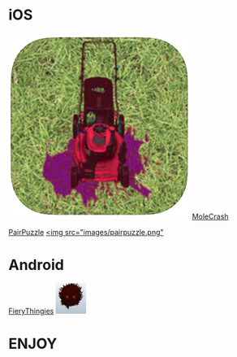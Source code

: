 

# iOS

</center>

[<img src="images/molecrash.png">](https://itunes.apple.com/us/app/alien-mole-crash/id1006183231?mt=8)
[MoleCrash](https://itunes.apple.com/us/app/alien-mole-crash/id1006183231?mt=8)

[PairPuzzle](https://itunes.apple.com/us/app/pairpuzzle/id945584685?mt=8)
[<img src="images/pairpuzzle.png"](https://itunes.apple.com/us/app/pairpuzzle/id945584685?mt=8)

</center>

# Android

[FieryThingies](https://play.google.com/store/apps/details?id=com.fierythingies)
[<img src="images/fierythingies.png" width="60" height ="60">](https://play.google.com/store/apps/details?id=com.fierythingies)

# ENJOY
